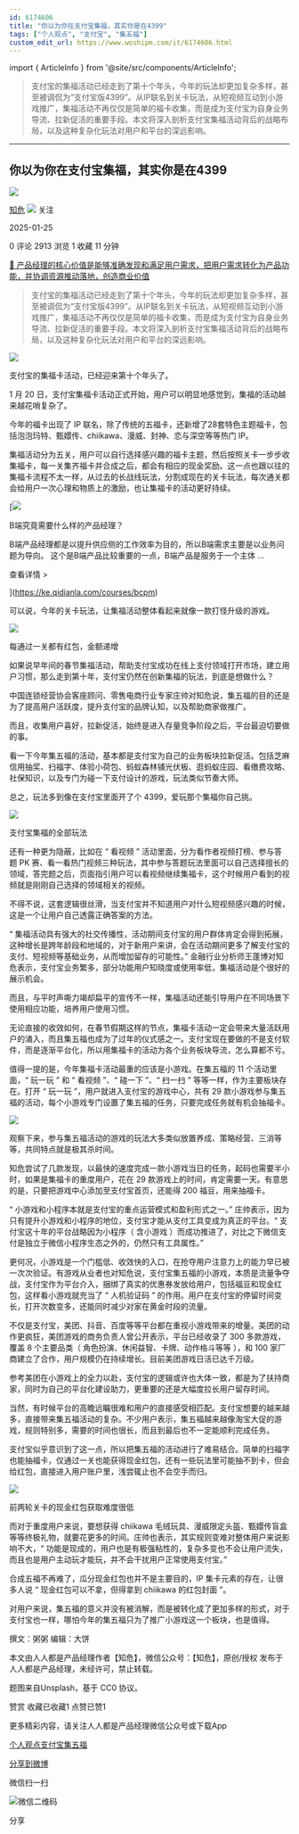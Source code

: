 ```yaml
---
id: 6174606
title: "你以为你在支付宝集福，其实你是在4399"
tags: ["个人观点", "支付宝", "集五福"]
custom_edit_url: https://www.woshipm.com/it/6174606.html
---
```

import { ArticleInfo } from '@site/src/components/ArticleInfo';

<ArticleInfo
    author="知危"
    authorLink="https://www.woshipm.com/u/1506922"
    published="2025-01-25"
    views={2913}
    comments={0}
    collects={1}
/>

> 支付宝的集福活动已经走到了第十个年头，今年的玩法却更加复杂多样，甚至被调侃为“支付宝版4399”。从IP联名到关卡玩法，从短视频互动到小游戏推广，集福活动不再仅仅是简单的福卡收集，而是成为支付宝为自身业务导流、拉新促活的重要手段。本文将深入剖析支付宝集福活动背后的战略布局，以及这种复杂化玩法对用户和平台的深远影响。

---

## 你以为你在支付宝集福，其实你是在4399

[![](https://static.woshipm.com/view/woshipm_api_def_20230322155724_8995.jpg?imageView2/1/w/72/h/72/q/100)](https://www.woshipm.com/u/1506922)

[知危](https://www.woshipm.com/u/1506922) ![](https://static.woshipm.com/tag/1122_1@2x.png) 关注

2025-01-25

0 评论 2913 浏览 1 收藏 11 分钟

[🔗 产品经理的核心价值是能够准确发现和满足用户需求，把用户需求转化为产品功能，并协调资源推动落地，创造商业价值](https://ke.qidianla.com/courses/90pm)

> 支付宝的集福活动已经走到了第十个年头，今年的玩法却更加复杂多样，甚至被调侃为“支付宝版4399”。从IP联名到关卡玩法，从短视频互动到小游戏推广，集福活动不再仅仅是简单的福卡收集，而是成为支付宝为自身业务导流、拉新促活的重要手段。本文将深入剖析支付宝集福活动背后的战略布局，以及这种复杂化玩法对用户和平台的深远影响。

![](https://image.woshipm.com/2025/01/25/53777f68-db21-11ef-980d-00163e09d72f.png)

支付宝的集福卡活动，已经迎来第十个年头了。

1 月 20 日，支付宝集福卡活动正式开始，用户可以明显地感觉到，集福的活动越来越花哨复杂了。

今年的福卡出现了 IP 联名，除了传统的五福卡，还新增了28套特色主题福卡，包括泡泡玛特、甄嬛传、chiikawa、漫威、封神、恋与深空等等热门 IP。

集福活动分为五关，用户可以自行选择感兴趣的福卡主题，然后按照关卡一步步收集福卡，每一关集齐福卡并合成之后，都会有相应的现金奖励。这一点也跟以往的集福卡流程不太一样，从过去的长战线玩法，分割成现在的关卡玩法，每次通关都会给用户一次心理和物质上的激励，也让集福卡的活动更好持续。

[![](https://image.woshipm.com/2023/08/02/f7cafd68-30e3-11ee-9da3-00163e0b5ff3.png)

B端究竟需要什么样的产品经理？

B端产品经理都是以提升供应侧的工作效率为目的，所以B端需求主要是以业务问题为导向。 这个是B端产品比较重要的一点，B端产品是服务于一个主体 ...

查看详情 >

](https://ke.qidianla.com/courses/bcpm)

可以说，今年的关卡玩法，让集福活动整体看起来就像一款打怪升级的游戏。

![](https://image.woshipm.com/2025/01/23/84d3d5b0-d974-11ef-a430-00163e09d72f.jpg)

每通过一关都有红包，金额递增

如果说早年间的春节集福活动，帮助支付宝成功在线上支付领域打开市场，建立用户习惯，那么走到第十年，支付宝仍然在创新集福的玩法，到底是想做什么？

中国连锁经营协会客座顾问、零售电商行业专家庄帅对知危说，集五福的目的还是为了提高用户活跃度，提升支付宝的品牌认知，以及帮助商家做推广。

而且，收集用户喜好，拉新促活，始终是进入存量竞争阶段之后，平台最迫切要做的事。

看一下今年集五福的活动，基本都是支付宝为自己的业务板块拉新促活。包括芝麻信用抽奖、扫福字、体验小荷包、蚂蚁森林铺光伏板、逛蚂蚁庄园、看缴费攻略、社保知识，以及专门为碰一下支付设计的游戏，玩法类似节奏大师。

总之，玩法多到像在支付宝里面开了个 4399，爱玩那个集福你自己挑。

![](https://image.woshipm.com/2025/01/23/859e98f4-d974-11ef-a430-00163e09d72f.jpg)

支付宝集福的全部玩法

还有一种更为隐蔽，比如在 “ 看视频 ” 活动里面，分为看作者视频打榜、参与答题 PK 赛、看一看热门视频三种玩法，其中参与答题玩法里面可以自己选择擅长的领域，答完题之后，页面指引用户可以看视频继续集福卡，这个时候用户看到的视频就是刚刚自己选择的领域相关的视频。

不得不说，这套逻辑很丝滑，当支付宝并不知道用户对什么短视频感兴趣的时候，这是一个让用户自己透露正确答案的方法。

“ 集福活动具有强大的社交传播性，活动期间支付宝的用户群体肯定会得到拓展，这种增长是跨年龄段和地域的，对于新用户来讲，会在活动期间更多了解支付宝的支付、短视频等基础业务，从而增加留存的可能性。” 金融行业分析师王蓬博对知危表示，支付宝业务繁多，部分功能用户知晓度或使用率低，集福活动是个很好的展示机会。

而且，与平时声嘶力竭却扁平的宣传不一样，集福活动还能引导用户在不同场景下使用相应功能，培养用户使用习惯。

无论直接的收效如何，在春节假期这样的节点，集福卡活动一定会带来大量活跃用户的涌入，而且集五福也成为了过年的仪式感之一。支付宝现在要做的不是支付软件，而是逐渐平台化，所以用集福卡的活动为各个业务板块导流，怎么算都不亏。

值得一提的是，今年集福卡活动最重的应该是小游戏。在集五福的 11 个活动里面，“ 玩一玩 ” 和 “ 看视频 ”、“ 碰一下 ”、“ 扫一扫 ” 等等一样，作为主要板块存在。打开 “ 玩一玩 ”，用户就进入支付宝的游戏中心，共有 29 款小游戏参与集五福的活动，每个小游戏专门设置了集五福的任务，只要完成任务就有机会抽福卡。

![](https://image.woshipm.com/2025/01/23/865fbc28-d974-11ef-a430-00163e09d72f.jpg)

观察下来，参与集五福活动的游戏的玩法大多类似放置养成、策略经营、三消等等，共同特点就是极其杀时间。

知危尝试了几款发现，以最快的速度完成一款小游戏当日的任务，起码也需要半小时，如果是集福卡的重度用户，花在 29 款游戏上的时间，肯定需要一天。有意思的是，只要把游戏中心添加至支付宝首页，还能得 200 福豆，用来抽福卡。

“ 小游戏和小程序本就是支付宝的重点运营模式和盈利形式之一。” 庄帅表示，因为只有提升小游戏和小程序的地位，支付宝才能从支付工具变成为真正的平台。“ 支付宝这十年的平台战略因为小程序（ 含小游戏 ）而成功推进了，对比之下微信支付是独立于微信小程序生态之外的，仍然只有工具属性。”

更何况，小游戏是一个门槛低、收效快的入口，在抢夺用户注意力上的能力早已被一次次验证。有游戏从业者也对知危说，支付宝集五福的小游戏，本质是流量争夺战，支付宝作为平台介入，捆绑了真实的优惠券发放给用户，包括福豆和现金红包，这样看小游戏就充当了 “ 人机验证码 ” 的作用。用户在支付宝的停留时间变长，打开次数变多，还能同时减少对家在黄金时段的流量。

不仅是支付宝，美团、抖音、百度等等平台都在重视小游戏带来的增量。美团的动作更疯狂，美团游戏的商务负责人曾公开表示，平台已经收录了 300 多款游戏，覆盖 8 个主要品类（ 角色扮演、休闲益智、卡牌、动作格斗等等 ），和 100 家厂商建立了合作，用户规模仍在持续增长。目前美团游戏日活已达千万级。

参考美团在小游戏上的全力以赴，支付宝的逻辑或许也大体一致，都是为了扶持商家，同时为自己的平台化建设助力，更重要的还是大幅度拉长用户留存时间。

当然，有时候平台的高瞻远瞩很难和用户的直接感受相匹配。支付宝想要的越来越多，直接带来集五福活动的复杂。不少用户表示，集五福越来越像淘宝大促的游戏，规则特别多，需要的时间也很长，而且到最后也不一定能顺利完成任务。

支付宝似乎意识到了这一点，所以把集五福的活动进行了难易结合。简单的扫福字也能抽福卡，仅通过一关也能获得现金红包，还有一些玩法里可能抽不到卡，但会给红包，直接进入用户账户里，浅尝辄止也不会空手而归。

![](https://image.woshipm.com/2025/01/23/87374b98-d974-11ef-a430-00163e09d72f.jpg)

前两轮关卡的现金红包获取难度很低

而对于重度用户来说，要想获得 chiikawa 毛绒玩具、漫威限定头盔、甄嬛传盲盒等等终极礼物，就要花更多的时间。庄帅也表示，其实规则变难对整体用户来说影响不大，“ 功能是现成的，用户也是有极强粘性的，复杂多变也不会让用户流失，而且也是用户主动玩才能玩，并不会干扰用户正常使用支付宝。”

合成五福不再难了，瓜分现金红包也并不是主要目的，IP 集卡元素的存在，让很多人说 “ 现金红包可以不拿，但得拿到 chiikawa 的红包封面 ”。

对用户来说，集五福的意义并没有被消解，而是被转化成了更加多样的形式，对于支付宝也一样，哪怕今年的集五福只为了推广小游戏这一个板块，也是值得。

撰文：粥粥 编辑：大饼

本文由人人都是产品经理作者【知危】，微信公众号：【知危】，原创/授权 发布于人人都是产品经理，未经许可，禁止转载。

题图来自Unsplash，基于 CC0 协议。

赞赏 收藏已收藏1 点赞已赞1

更多精彩内容，请关注人人都是产品经理微信公众号或下载App

[个人观点](https://www.woshipm.com/tag/%e4%b8%aa%e4%ba%ba%e8%a7%82%e7%82%b9)[支付宝](https://www.woshipm.com/tag/%e6%94%af%e4%bb%98%e5%ae%9d)[集五福](https://www.woshipm.com/tag/%e9%9b%86%e4%ba%94%e7%a6%8f)

[分享到微博](https://service.weibo.com/share/share.php?appkey=2775287854&title=你以为你在支付宝集福，其实你是在4399&url=https://www.woshipm.com/it/6174606.html&pic=https://image.woshipm.com/2025/01/25/53777f68-db21-11ef-980d-00163e09d72f.png)

微信扫一扫

![微信二维码](https://api.pwmqr.com/qrcode/create/?url=https://www.woshipm.com/it/6174606.html)

分享